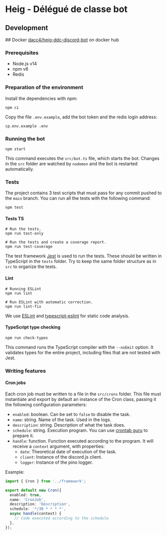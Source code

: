 # Heig - Délégué de classe bot

## Development

## Docker
[dacc4/heig-ddc-discord-bot](https://hub.docker.com/repository/docker/dacc4/heig-ddc-discord-bot) on docker hub

### Prerequisites

- Node.js v14
- npm v6
- Redis

### Preparation of the environment

Install the dependencies with npm:

```console
npm ci
```

Copy the file `.env.example`, add the bot token and the redis login address:

```console
cp.env.example .env
```

### Running the bot

```console
npm start
```

This command executes the `src/bot.ts` file, which starts the bot. Changes in the `src` folder are watched by `nodemon` and the bot is restarted automatically.

### Tests

The project contains 3 test scripts that must pass for any commit pushed to the `main` branch. You can run all the tests with the following command:

```console
npm test
```

#### Tests TS

```console
# Run the tests.
npm run test-only

# Run the tests and create a coverage report.
npm run test-coverage
```

The test framework [Jest](https://jestjs.io/) is used to run the tests. These should be written in TypeScript in the `tests` folder. Try to keep the same folder structure as in `src` to organize the tests.

#### Lint

```console
# Running ESLint
npm run lint

# Run ESLint with automatic correction.
npm run lint-fix
```

We use [ESLint](https://eslint.org/) and [typescript-eslint](https://github.com/typescript-eslint/typescript-eslint) for static code analysis.

#### TypeScript type checking

```console
npm run check-types
```

This command runs the TypeScript compiler with the `--noEmit` option. It validates types for the entire project, including files that are not tested with Jest.

### Writing features

#### Cron jobs

Each cron job must be written to a file in the `src/crons` folder. This
file must instantiate and export by default an instance of the Cron class,
passing it the following configuration parameters:

- `enabled`: boolean. Can be set to `false` to disable the task.
- `name`: string. Name of the task. Used in the logs.
- `description`: string. Description of what the task does.
- `schedule`: string. Execution program. You can use [crontab guru](https://crontab.guru/) to prepare it.
- `handle`: function. Function executed according to the program. It will receive a `context` argument, with properties:
  - `date`: Theoretical date of execution of the task.
  - `client`: Instance of the discord.js client.
  - `logger`: Instance of the pino logger.

Example:

```ts
import { Cron } from '../framework';

export default new Cron({
  enabled: true,
  name: 'CronJob',
  description: 'Description',
  schedule: '*/30 * * * *',
  async handle(context) {
    // Code executed according to the schedule
  },
});
```
